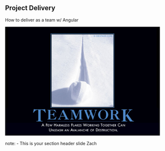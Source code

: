##  Project Delivery

How to deliver as a team w/ Angular

![Teamwork](/img/teamwork.jpeg)

note:
    - This is your section header slide Zach
